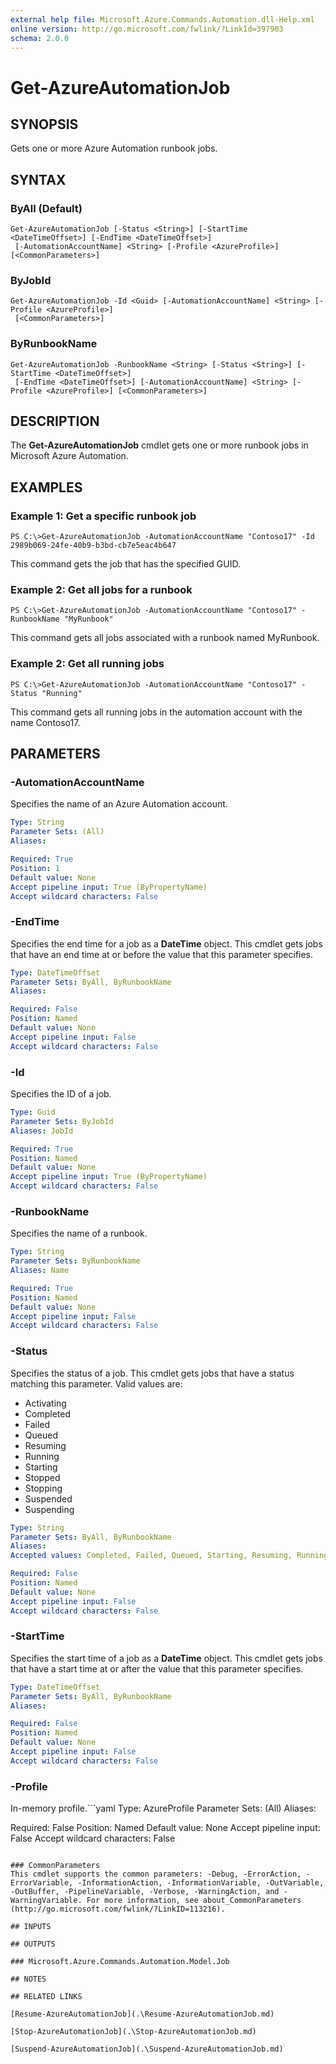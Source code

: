 ```yaml
---
external help file: Microsoft.Azure.Commands.Automation.dll-Help.xml
online version: http://go.microsoft.com/fwlink/?LinkId=397903
schema: 2.0.0
---
```


# Get-AzureAutomationJob

## SYNOPSIS
Gets one or more Azure Automation runbook jobs.

## SYNTAX

### ByAll (Default)
```
Get-AzureAutomationJob [-Status <String>] [-StartTime <DateTimeOffset>] [-EndTime <DateTimeOffset>]
 [-AutomationAccountName] <String> [-Profile <AzureProfile>] [<CommonParameters>]
```

### ByJobId
```
Get-AzureAutomationJob -Id <Guid> [-AutomationAccountName] <String> [-Profile <AzureProfile>]
 [<CommonParameters>]
```

### ByRunbookName
```
Get-AzureAutomationJob -RunbookName <String> [-Status <String>] [-StartTime <DateTimeOffset>]
 [-EndTime <DateTimeOffset>] [-AutomationAccountName] <String> [-Profile <AzureProfile>] [<CommonParameters>]
```

## DESCRIPTION
The **Get-AzureAutomationJob** cmdlet gets one or more runbook jobs in Microsoft Azure Automation.

## EXAMPLES

### Example 1: Get a specific runbook job
```
PS C:\>Get-AzureAutomationJob -AutomationAccountName "Contoso17" -Id 2989b069-24fe-40b9-b3bd-cb7e5eac4b647
```

This command gets the job that has the specified GUID.

### Example 2: Get all jobs for a runbook
```
PS C:\>Get-AzureAutomationJob -AutomationAccountName "Contoso17" -RunbookName "MyRunbook"
```

This command gets all jobs associated with a runbook named MyRunbook.

### Example 2: Get all running jobs
```
PS C:\>Get-AzureAutomationJob -AutomationAccountName "Contoso17" -Status "Running"
```

This command gets all running jobs in the automation account with the name Contoso17.

## PARAMETERS

### -AutomationAccountName
Specifies the name of an Azure Automation account.

```yaml
Type: String
Parameter Sets: (All)
Aliases: 

Required: True
Position: 1
Default value: None
Accept pipeline input: True (ByPropertyName)
Accept wildcard characters: False
```

### -EndTime
Specifies the end time for a job as a **DateTime** object.
This cmdlet gets jobs that have an end time at or before the value that this parameter specifies.

```yaml
Type: DateTimeOffset
Parameter Sets: ByAll, ByRunbookName
Aliases: 

Required: False
Position: Named
Default value: None
Accept pipeline input: False
Accept wildcard characters: False
```

### -Id
Specifies the ID of a job.

```yaml
Type: Guid
Parameter Sets: ByJobId
Aliases: JobId

Required: True
Position: Named
Default value: None
Accept pipeline input: True (ByPropertyName)
Accept wildcard characters: False
```

### -RunbookName
Specifies the name of a runbook.

```yaml
Type: String
Parameter Sets: ByRunbookName
Aliases: Name

Required: True
Position: Named
Default value: None
Accept pipeline input: False
Accept wildcard characters: False
```

### -Status
Specifies the status of a job.
This cmdlet gets jobs that have a status matching this parameter.
Valid values are: 

- Activating
- Completed
- Failed
- Queued
- Resuming
- Running
- Starting
- Stopped
- Stopping
- Suspended
- Suspending

```yaml
Type: String
Parameter Sets: ByAll, ByRunbookName
Aliases: 
Accepted values: Completed, Failed, Queued, Starting, Resuming, Running, Stopped, Stopping, Suspended, Suspending, Activating, Blocked, Removing

Required: False
Position: Named
Default value: None
Accept pipeline input: False
Accept wildcard characters: False
```

### -StartTime
Specifies the start time of a job as a **DateTime** object.
This cmdlet gets jobs that have a start time at or after the value that this parameter specifies.

```yaml
Type: DateTimeOffset
Parameter Sets: ByAll, ByRunbookName
Aliases: 

Required: False
Position: Named
Default value: None
Accept pipeline input: False
Accept wildcard characters: False
```

### -Profile
In-memory profile.```yaml
Type: AzureProfile
Parameter Sets: (All)
Aliases: 

Required: False
Position: Named
Default value: None
Accept pipeline input: False
Accept wildcard characters: False
```

### CommonParameters
This cmdlet supports the common parameters: -Debug, -ErrorAction, -ErrorVariable, -InformationAction, -InformationVariable, -OutVariable, -OutBuffer, -PipelineVariable, -Verbose, -WarningAction, and -WarningVariable. For more information, see about_CommonParameters (http://go.microsoft.com/fwlink/?LinkID=113216).

## INPUTS

## OUTPUTS

### Microsoft.Azure.Commands.Automation.Model.Job

## NOTES

## RELATED LINKS

[Resume-AzureAutomationJob](.\Resume-AzureAutomationJob.md)

[Stop-AzureAutomationJob](.\Stop-AzureAutomationJob.md)

[Suspend-AzureAutomationJob](.\Suspend-AzureAutomationJob.md)

